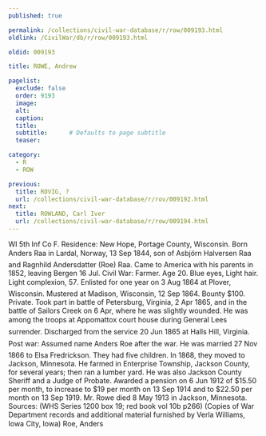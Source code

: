 ```yaml
---
published: true

permalink: /collections/civil-war-database/r/row/009193.html
oldlink: /CivilWar/db/r/row/009193.html

oldid: 009193

title: ROWE, Andrew

pagelist:
  exclude: false
  order: 9193
  image: 
  alt:
  caption:
  title:
  subtitle:      # Defaults to page subtitle
  teaser:

category: 
  - R 
  - ROW

previous:
  title: ROVIG, ?
  url: /collections/civil-war-database/r/rov/009192.html  
next:
  title: ROWLAND, Carl Iver
  url: /collections/civil-war-database/r/row/009194.html   
---
```

WI 5th Inf Co F. Residence: New Hope, Portage County, Wisconsin. Born &#147;Anders Raa&#148; in Lardal, Norway, 13 Sep 1844, son of Asbj&ouml;rn Halversen Raa and Ragnhild Andersdatter (Roe) Raa. Came to America with his parents in 1852, leaving Bergen 16 Jul. Civil War: Farmer. Age 20. Blue eyes, Light hair. Light complexion, 5&#146;7&#148;. Enlisted for one year on 3 Aug 1864 at Plover, Wisconsin. Mustered at Madison, Wisconsin, 12 Sep 1864. Bounty $100. Private. Took part in battle of Petersburg, Virginia, 2 Apr 1865, and in the battle of Sailors Creek on 6 Apr, where he was slightly wounded. He was among the troops at Appomattox court house during General Lee&#146;s surrender. Discharged from the service 20 Jun 1865 at Hall&#146;s Hill, Virginia. Post war: Assumed name &#147;Anders Roe&#148; after the war. He was married 27 Nov 1866 to Elsa Fredrickson. They had five children. In 1868, they moved to Jackson, Minnesota. He farmed in Enterprise Township, Jackson County, for several years; then ran a lumber yard. He was also Jackson County Sheriff and a Judge of Probate. Awarded a pension on 6 Jun 1912 of $15.50 per month, to increase to $19 per month on 13 Sep 1914 and to $22.50 per month on 13 Sep 1919. Mr. Rowe died 8 May 1913 in Jackson, Minnesota. Sources: (WHS Series 1200 box 19; red book vol 10b p266) (Copies of War Department records and additional material furnished by Verla Williams, Iowa City, Iowa) &#147;Roe, Anders&#148;
